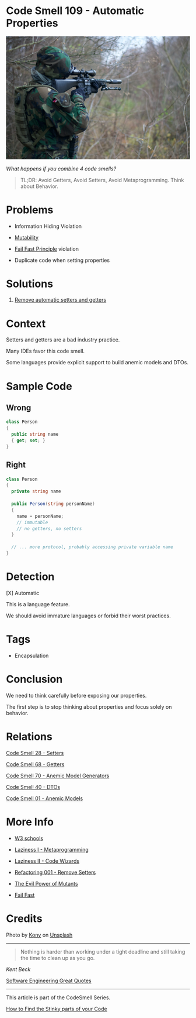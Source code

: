 # Code Smell 109 - Automatic Properties

![Code Smell 109 - Automatic Properties](Code%20Smell%20109%20-%20Automatic%20Properties.jpg)

*What happens if you combine 4 code smells?*

> TL;DR: Avoid Getters, Avoid Setters, Avoid Metaprogramming. Think about Behavior.

# Problems

- Information Hiding Violation

- [Mutability](https://github.com/mcsee/Software-Design-Articles/tree/main/Articles/Theory/The%20Evil%20Power%20of%20Mutants/readme.md)

- [Fail Fast Principle](https://github.com/mcsee/Software-Design-Articles/tree/main/Articles/Theory/Fail%20Fast/readme.md) violation

- Duplicate code when setting properties

# Solutions

1. [Remove automatic setters and getters](https://github.com/mcsee/Software-Design-Articles/tree/main/Articles/Refactorings/Refactoring%20001%20-%20Remove%20Setters/readme.md)

# Context

Setters and getters are a bad industry practice.

Many IDEs favor this code smell. 

Some languages provide explicit support to build anemic models and DTOs.

# Sample Code

## Wrong

[Gist Url]: # (https://gist.github.com/mcsee/2353f11cfb336aaeda194c4a11a21324)
```csharp
class Person
{
  public string name 
  { get; set; }
}
```

## Right

[Gist Url]: # (https://gist.github.com/mcsee/198d8a232bd1abf52cda0884fb96bc5f)
```csharp
class Person
{
  private string name  
  
  public Person(string personName)
  {
    name = personName;
    // immutable
    // no getters, no setters
  }

  // ... more protocol, probably accessing private variable name
}
```

# Detection

[X] Automatic 

This is a language feature.

We should avoid immature languages or forbid their worst practices.

# Tags

- Encapsulation

# Conclusion

We need to think carefully before exposing our properties.

The first step is to stop thinking about properties and focus solely on behavior.

# Relations

[Code Smell 28 - Setters](https://github.com/mcsee/Software-Design-Articles/tree/main/Articles/Code%20Smells/Code%20Smell%2028%20-%20Setters/readme.md)

[Code Smell 68 - Getters](https://github.com/mcsee/Software-Design-Articles/tree/main/Articles/Code%20Smells/Code%20Smell%2068%20-%20Getters/readme.md)

[Code Smell 70 - Anemic Model Generators](https://github.com/mcsee/Software-Design-Articles/tree/main/Articles/Code%20Smells/Code%20Smell%2070%20-%20Anemic%20Model%20Generators/readme.md)

[Code Smell 40 - DTOs](https://github.com/mcsee/Software-Design-Articles/tree/main/Articles/Code%20Smells/Code%20Smell%2040%20-%20DTOs/readme.md)

[Code Smell 01 - Anemic Models](https://github.com/mcsee/Software-Design-Articles/tree/main/Articles/Code%20Smells/Code%20Smell%20%2001%20-%20Anemic%20Models/readme.md)

# More Info

- [W3 schools](https://www.w3schools.com/cs/cs_properties.php)

- [Laziness I - Metaprogramming](https://github.com/mcsee/Software-Design-Articles/tree/main/Articles/Theory/Laziness%20I%20-%20Metaprogramming/readme.md)

- [Laziness II - Code Wizards](https://github.com/mcsee/Software-Design-Articles/tree/main/Articles/Theory/Laziness%20II%20-%20Code%20Wizards/readme.md)

- [Refactoring 001 - Remove Setters](https://github.com/mcsee/Software-Design-Articles/tree/main/Articles/Refactorings/Refactoring%20001%20-%20Remove%20Setters/readme.md)

- [The Evil Power of Mutants](https://github.com/mcsee/Software-Design-Articles/tree/main/Articles/Theory/The%20Evil%20Power%20of%20Mutants/readme.md)

- [Fail Fast](https://github.com/mcsee/Software-Design-Articles/tree/main/Articles/Theory/Fail%20Fast/readme.md)

# Credits

Photo by [Kony](https://unsplash.com/@konyxyzx) on [Unsplash](https://unsplash.com/s/photos/shoot)
  
* * *

> Nothing is harder than working under a tight deadline and still taking the time to clean up as you go.

_Kent Beck_
 
[Software Engineering Great Quotes](https://github.com/mcsee/Software-Design-Articles/tree/main/Articles/Quotes/Software%20Engineering%20Great%20Quotes/readme.md)

* * *

This article is part of the CodeSmell Series.

[How to Find the Stinky parts of your Code](https://github.com/mcsee/Software-Design-Articles/tree/main/Articles/Code%20Smells/How%20to%20Find%20the%20Stinky%20parts%20of%20your%20Code/readme.md)